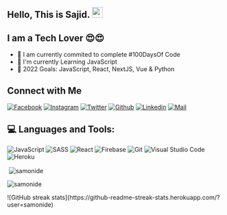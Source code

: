 <!-- welcome message -->
<h2>Hello, This is Sajid. <img src="https://media.giphy.com/media/hvRJCLFzcasrR4ia7z/giphy.gif" width="25px"> </h2>

###

## I am a Tech Lover 😍😍

- 📙 I am currently commited to complete #100DaysOf Code
- 🌱 I'm currently Learning JavaScript
- 🎯 2022 Goals: JavaScript, React, NextJS, Vue & Python

## Connect with Me

[![Facebook](https://img.shields.io/badge/Facebook-1877F2?style=for-the-badge&logo=facebook&logoColor=white)](https://www.facebook.com/samonide/)
[![Instagram](https://img.shields.io/badge/Instagram-E4405F?style=for-the-badge&logo=instagram&logoColor=white)](https://www.instagram.com/samonide/)
[![Twitter](https://img.shields.io/badge/Twitter-1DA1F2?style=for-the-badge&logo=twitter&logoColor=white)](https://twitter.com/thesamonide)
[![Github](https://img.shields.io/badge/GitHub-100000?style=for-the-badge&logo=github&logoColor=white)](https://github.com/samonide)
[![Linkedin](https://img.shields.io/badge/LinkedIn-0077B5?style=for-the-badge&logo=linkedin&logoColor=white)](https://www.linkedin.com/in/samonide/)
[![Mail](https://img.shields.io/badge/Gmail-D14836?style=for-the-badge&logo=gmail&logoColor=white)](mailto:itzsamonide@gmail.com)



## 💻 Languages and Tools:

![JavaScript](https://img.shields.io/badge/JavaScript-F7DF1E?style=for-the-badge&logo=javascript&logoColor=black)
![SASS](https://img.shields.io/badge/Sass-CC6699?style=for-the-badge&logo=sass&logoColor=white)
![React](https://img.shields.io/badge/React-20232A?style=for-the-badge&logo=react&logoColor=61DAFB)
![Firebase](https://img.shields.io/badge/firebase-ffca28?style=for-the-badge&logo=firebase&logoColor=black)
![Git](https://img.shields.io/badge/Git-F05032?style=for-the-badge&logo=git&logoColor=white)
![Visual Studio Code](https://img.shields.io/badge/Visual_Studio_Code-0078D4?style=for-the-badge&logo=visual%20studio%20code&logoColor=white)
![Heroku](https://img.shields.io/badge/Heroku-430098?style=for-the-badge&logo=heroku&logoColor=white)


<p>&nbsp;<img align="center" src="https://github-readme-stats.vercel.app/api?username=samonide&show_icons=true&theme=cobalt&title_color=3cb480&locale=en" alt="samonide" /></p>

<p><img align="left" src="https://github-readme-stats.vercel.app/api/top-langs?username=samonide&show_icons=true&theme=cobalt&title_color=3cb480&locale=en&layout=compact" alt="samonide" /></p> <br>


<p>![GitHub streak stats](https://github-readme-streak-stats.herokuapp.com/?user=samonide)</p> <br>
